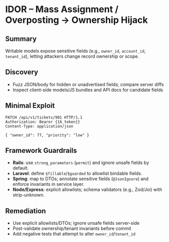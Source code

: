 # IDOR – Mass Assignment / Overposting → Ownership Hijack

## Summary
Writable models expose sensitive fields (e.g., `owner_id`, `account_id`, `tenant_id`), letting attackers change record ownership or scope.

## Discovery
- Fuzz JSON/body for hidden or unadvertised fields; compare server diffs
- Inspect client-side models/JS bundles and API docs for candidate fields

## Minimal Exploit
```http
PATCH /api/v1/tickets/901 HTTP/1.1
Authorization: Bearer {{A_token}}
Content-Type: application/json

{ "owner_id": 77, "priority": "low" }
```

## Framework Guardrails
- **Rails**: use `strong_parameters` (`permit`) and ignore unsafe fields by default.
- **Laravel**: define `$fillable`/`$guarded` to allowlist bindable fields.
- **Spring**: map to DTOs; annotate sensitive fields (`@JsonIgnore`) and enforce invariants in service layer.
- **Node/Express**: explicit allowlists; schema validators (e.g., Zod/Joi) with strip-unknown.

## Remediation
- Use explicit allowlists/DTOs; ignore unsafe fields server-side
- Post-validate ownership/tenant invariants before commit
- Add negative tests that attempt to alter `owner_id`/`tenant_id`

